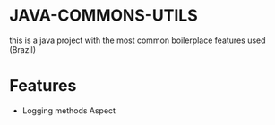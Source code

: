 # JAVA-COMMONS-UTILS
this is a java project with the most common boilerplace features used (Brazil)

# Features 
- Logging methods Aspect